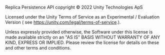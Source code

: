 Replica Persistence API copyright © 2022 Unity Technologies ApS

Licensed under the Unity Terms of Service as an Experimental / Evaluation Version  ( see https://unity.com/legal/terms-of-service.).

Unless expressly provided otherwise, the Software under this license is made available strictly on an "AS IS" BASIS WITHOUT WARRANTY OF ANY KIND, EXPRESS OR IMPLIED. Please review the license for details on these and other terms and conditions.